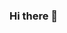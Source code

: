 ### Hi there 👋

<!-- <a target="_blank" href="https://www.linkedin.com/in/mbmackenzie/">
  <img align="left" alt="LinkdeIN" width="22px" src="https://cdn.jsdelivr.net/npm/simple-icons@v3/icons/linkedin.svg" />
</a> -->

<!-- ---- -->
<!-- 
**Languages and Tools:**  

<code><img height="20" src="https://raw.githubusercontent.com/github/explore/80688e429a7d4ef2fca1e82350fe8e3517d3494d/topics/python/python.png"></code>
<code><img height="20" src="https://user-images.githubusercontent.com/52085111/144529146-5eb66b66-c3c4-4f10-9e8d-4af1d9cb4d7d.png"></code>
<code><img height="20" src="https://raw.githubusercontent.com/github/explore/80688e429a7d4ef2fca1e82350fe8e3517d3494d/topics/javascript/javascript.png"></code>
  -->
<!-- ----

<p align = "center">
  <img src = "https://github-readme-stats.vercel.app/api?username=mbmackenzie&show_icons=true&" width = 400>
  <img src = "https://github-readme-streak-stats.herokuapp.com?user=mbmackenzie&hide_border=true" width = 400>
</p>
 -->
